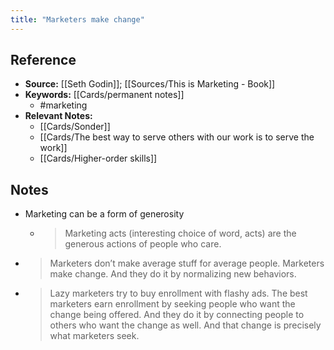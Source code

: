 ```yaml
---
title: "Marketers make change"
---
```

## Reference
- **Source:** [[Seth Godin]]; [[Sources/This is Marketing - Book]]
- **Keywords:** [[Cards/permanent notes]]
	- #marketing
- **Relevant Notes:**
	- [[Cards/Sonder]]
	- [[Cards/The best way to serve others with our work is to serve the work]]
	- [[Cards/Higher-order skills]]
## Notes
- Marketing can be a form of generosity
	- >Marketing acts (interesting choice of word, acts) are the generous actions of people who care.
- >Marketers don’t make average stuff for average people. Marketers make change. And they do it by normalizing new behaviors.
- >Lazy marketers try to buy enrollment with flashy ads. The best marketers earn enrollment by seeking people who want the change being offered. And they do it by connecting people to others who want the change as well. And that change is precisely what marketers seek.